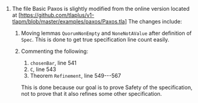 1. The file Basic Paxos is slightly modified from the online version located at
   [https://github.com/tlaplus/v1-tlapm/blob/master/examples/paxos/Paxos.tla]
   The changes include:
   
    1. Moving lemmas `QuorumNonEmpty` and `NoneNotAValue` after definition of `Spec`.
       This is done to get true specification line count easily.
      
    2. Commenting the following:
      
        1. `chosenBar`, line 541
        2. `C`, line 543
        3. Theorem `Refinement`, line 549---567
      
        This is done because our goal is to prove Safety of the specification,
        not to prove that it also refines some other specification.
